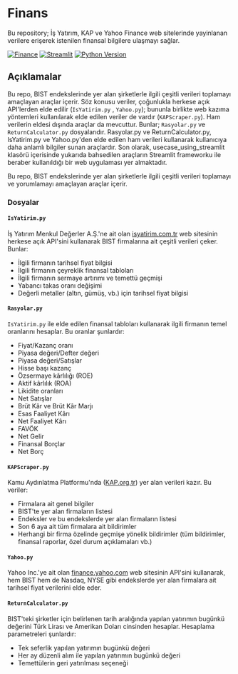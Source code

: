 # Finans
Bu repository; İş Yatırım, KAP ve Yahoo Finance web sitelerinde yayinlanan verilere erişerek istenilen finansal bilgilere ulaşmayı sağlar.

[![Finance](https://img.shields.io/badge/Finance-Project-blue.svg)](https://github.com/https://github.com/fathrenheit/Finans/)
[![Streamlit](https://img.shields.io/badge/Made%20with-Streamlit-FF6F61.svg)](https://streamlit.io/)
[![Python Version](https://img.shields.io/badge/Python-3.10.6-blue)](https://www.python.org/downloads/)
## Açıklamalar

Bu repo, BIST endekslerinde yer alan şirketlerle ilgili çeşitli verileri toplamayı amaçlayan araçlar içerir. Söz konusu veriler, çoğunlukla herkese açık API'lerden elde edilir (`IsYatirim.py`  , `Yahoo.py`); bununla birlikte web kazıma yöntemleri kullanılarak elde edilen veriler de vardır (`KAPScraper.py`). 
Ham verilerin eldesi dışında araçlar da mevcuttur. Bunlar; `Rasyolar.py` ve `ReturnCalculator.py` dosyalarıdır. Rasyolar.py ve ReturnCalculator.py, IsYatirim.py ve Yahoo.py'den elde edilen ham verileri kullanarak kullanıcıya daha anlamlı bilgiler sunan araçlardır. 
Son olarak, usecase_using_streamlit klasörü içerisinde yukarıda bahsedilen araçların Streamlit frameworku ile beraber kullanıldığı bir web uygulaması yer almaktadır.

Bu repo, BIST endekslerinde yer alan şirketlerle ilgili çeşitli verileri toplamayı ve yorumlamayı amaçlayan araçlar içerir.
### Dosyalar

#### `IsYatirim.py`
İş Yatırım Menkul Değerler A.Ş.'ne ait olan [isyatirim.com.tr](isyatirim.com.tr) web sitesinin herkese açık API'sini kullanarak BIST firmalarına ait çeşitli verileri çeker. Bunlar:
- İlgili firmanın tarihsel fiyat bilgisi
- İlgili firmanın çeyreklik finansal tabloları
- İlgili firmanın sermaye artırımı ve temettü geçmişi
- Yabancı takas oranı değişimi
- Değerli metaller (altın, gümüş, vb.) için tarihsel fiyat bilgisi

#### `Rasyolar.py`
`IsYatirim.py` ile elde edilen finansal tabloları kullanarak ilgili firmanın temel oranlarını hesaplar. Bu oranlar şunlardır:
- Fiyat/Kazanç oranı
- Piyasa değeri/Defter değeri
- Piyasa değeri/Satışlar
- Hisse başı kazanç
- Özsermaye kârlılığı (ROE)
- Aktif kârlılık (ROA)
- Likidite oranları
- Net Satışlar
- Brüt Kâr ve Brüt Kâr Marjı
- Esas Faaliyet Kârı
- Net Faaliyet Kârı
- FAVÖK
- Net Gelir
- Finansal Borçlar
- Net Borç
#### `KAPScraper.py`
Kamu Aydınlatma Platformu'nda ([KAP.org.tr](https://www.kap.org.tr/tr/)) yer alan verileri kazır. Bu veriler:
- Firmalara ait genel bilgiler
- BIST'te yer alan firmaların listesi
- Endeksler ve bu endekslerde yer alan firmaların listesi
- Son 6 aya ait tüm firmalara ait bildirimler
- Herhangi bir firma özelinde geçmişe yönelik bildirimler (tüm bildirimler, finansal raporlar, özel durum açıklamaları vb.)
#### `Yahoo.py`
Yahoo Inc.'ye ait olan [finance.yahoo.com](finance.yahoo.com) web sitesinin API'sini kullanarak, hem BIST hem de Nasdaq, NYSE gibi endekslerde yer alan firmalara ait tarihsel fiyat verilerini elde eder. 

#### `ReturnCalculator.py`
BIST'teki şirketler için belirlenen tarih aralığında yapılan yatırımın bugünkü değerini Türk Lirası ve Amerikan Doları cinsinden hesaplar. Hesaplama parametreleri şunlardır:

- Tek seferlik yapılan yatırımın bugünkü değeri
- Her ay düzenli alım ile yapılan yatırımın bugünkü değeri
- Temettülerin geri yatırılması seçeneği
